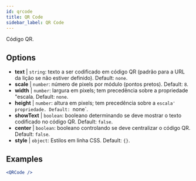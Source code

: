 ```yaml
---
id: qrcode
title: QR Code
sidebar_label: QR Code
---
```


Código QR.

## Options

* __text__ | `string`: texto a ser codificado em código QR (padrão para a URL da lição se não estiver definido). Default: `none`.
* __scale__ | `number`: número de pixels por módulo (pontos pretos). Default: `8`.
* __width__ | `number`: largura em pixels; tem precedência sobre a propriedade "escala. Default: `none`.
* __height__ | `number`: altura em pixels; tem precedência sobre a `escala' propriedade. Default: `none`.
* __showText__ | `boolean`: booleano determinando se deve mostrar o texto codificado no código QR. Default: `false`.
* __center__ | `boolean`: booleano controlando se deve centralizar o código QR. Default: `false`.
* __style__ | `object`: Estilos em linha CSS. Default: `{}`.


## Examples

```jsx live
<QRCode />
```

